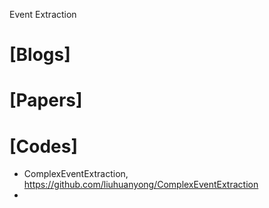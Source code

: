 Event Extraction

# [Blogs]

# [Papers]

# [Codes]
+ ComplexEventExtraction, https://github.com/liuhuanyong/ComplexEventExtraction
+ 
